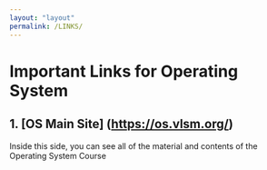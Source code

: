 ```yaml
---
layout: "layout"
permalink: /LINKS/
---
```


# Important Links for Operating System 

## 1. [OS Main Site] (https://os.vlsm.org/)
Inside this side, you can see all of the material and contents of the
Operating System Course

